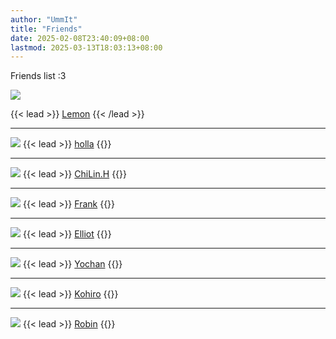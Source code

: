 ```yaml
---
author: "UmmIt"
title: "Friends"
date: 2025-02-08T23:40:09+08:00
lastmod: 2025-03-13T18:03:13+08:00
---
```


Friends list :3

<img src="https://avatars.githubusercontent.com/u/101975746?v=4" class="grid-w50 md:grid-w33 xl:grid-w25 rounded-full" />

{{< lead >}}
<a href="https://alvin-tw.me/">Lemon</a>
{{< /lead >}}

---

<img src="https://avatars.githubusercontent.com/u/9584270?v=4" class="grid-w50 md:grid-w33 xl:grid-w25 rounded-full" />
{{< lead >}}
<a href="https://github.com/hollacs">holla</a>
{{</lead >}}

---

<img src="https://avatars.githubusercontent.com/u/107759974?v=4" class="grid-w50 md:grid-w33 xl:grid-w25 rounded-full" />
{{< lead >}}
<a href="https://neko70.net/">ChiLin.H</a>
{{</lead >}}

---

<img src="https://avatars.githubusercontent.com/u/135571477?v=4" class="grid-w50 md:grid-w33 xl:grid-w25 rounded-full" />
{{< lead >}}
<a href="https://links.frankk.uk/">Frank</a>
{{</lead >}}

---

<img src="https://avatars.githubusercontent.com/u/115418645?v=4" class="grid-w50 md:grid-w33 xl:grid-w25 rounded-full" />
{{< lead >}}
<a href="https://elliot-tw.pages.dev/">Elliot</a>
{{</lead >}}

---

<img src="https://avatars.githubusercontent.com/u/132590659?v=4" class="grid-w50 md:grid-w33 xl:grid-w25 rounded-full" />
{{< lead >}}
<a href="https://yochan06.github.io/">Yochan</a>
{{</lead >}}

---

<img src="https://avatars.githubusercontent.com/u/161041270?v=4" class="grid-w50 md:grid-w33 xl:grid-w25 rounded-full" />
{{< lead >}}
<a href="https://github.com/kohiro961021">Kohiro</a>
{{</lead >}}

---

<img src="https://avatars.githubusercontent.com/u/150093538?v=4 " class="grid-w50 md:grid-w33 xl:grid-w25 rounded-full" />
{{< lead >}}
<a href="https://robin-tw.me/">Robin</a>
{{</lead >}}
